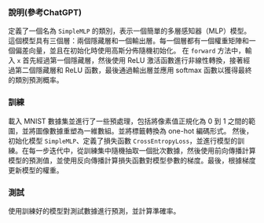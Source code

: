 ### 說明(參考ChatGPT)

定義了一個名為 `SimpleMLP` 的類別，表示一個簡單的多層感知器（MLP）模型。
這個模型具有三個層：兩個隱藏層和一個輸出層。每一個層都有一個權重矩陣和一個偏差向量，並且在初始化時使用高斯分佈隨機初始化。
在 `forward` 方法中，輸入 `x` 首先經過第一個隱藏層，然後使用 ReLU 激活函數進行非線性轉換，接著經過第二個隱藏層和 ReLU 函數，最後通過輸出層並應用 softmax 函數以獲得最終的類別預測概率。

### 訓練

載入 MNIST 數據集並進行了一些預處理，包括將像素值正規化為 0 到 1 之間的範圍，並將圖像數據重塑為一維數組。並將標籤轉換為 one-hot 編碼形式。
然後，初始化模型 `SimpleMLP`、定義了損失函數 `CrossEntropyLoss`，並進行模型的訓練。在每一步迭代中，從訓練集中隨機抽取一個批次數據，然後使用前向傳播計算模型的預測值，並使用反向傳播計算損失函數對模型參數的梯度。最後，根據梯度更新模型的權重。

### 測試

使用訓練好的模型對測試數據進行預測，並計算準確率。

